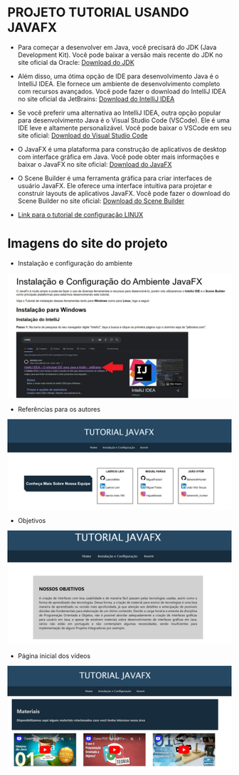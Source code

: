 # PROJETO TUTORIAL USANDO JAVAFX

- Para começar a desenvolver em Java, você precisará do JDK (Java Development Kit). Você pode baixar a versão mais recente do JDK no site oficial da Oracle:
[Download do JDK](https://www.oracle.com/java/technologies/javase-jdk11-downloads.html)

- Além disso, uma ótima opção de IDE para desenvolvimento Java é o IntelliJ IDEA. Ele fornece um ambiente de desenvolvimento completo com recursos avançados. Você pode fazer o download do IntelliJ IDEA no site oficial da JetBrains:
[Download do IntelliJ IDEA](https://www.jetbrains.com/idea/download/)


- Se você preferir uma alternativa ao IntelliJ IDEA, outra opção popular para desenvolvimento Java é o Visual Studio Code (VSCode). Ele é uma IDE leve e altamente personalizável. Você pode baixar o VSCode em seu site oficial:
[Download do Visual Studio Code](https://code.visualstudio.com/download)

- O JavaFX é uma plataforma para construção de aplicativos de desktop com interface gráfica em Java. Você pode obter mais informações e baixar o JavaFX no site oficial:
[Download do JavaFX](https://openjfx.io/)

- O Scene Builder é uma ferramenta gráfica para criar interfaces de usuário JavaFX. Ele oferece uma interface intuitiva para projetar e construir layouts de aplicativos JavaFX. Você pode fazer o download do Scene Builder no site oficial:
[Download do Scene Builder](https://gluonhq.com/products/scene-builder/)


- [Link para o tutorial de configuração LINUX](https://youtu.be/L0RIONQ07_8)

# Imagens do site do projeto

- Instalação e configuração do ambiente

![Foto configuração ambiente](Assets/site1.jpeg)

- Referências para os autores

![Referências para os autores](Assets/site2.jpeg)

- Objetivos

![Objetivos](Assets/site4.jpeg)

- Página inicial dos vídeos

![Videos](Assets/site3.jpeg)
